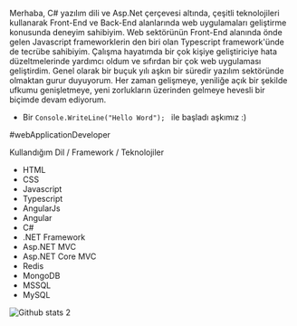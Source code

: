 Merhaba, C# yazılım dili ve Asp.Net çerçevesi altında, çeşitli teknolojileri kullanarak Front-End ve Back-End alanlarında web uygulamaları geliştirme konusunda deneyim sahibiyim. Web sektörünün Front-End alanında  önde gelen Javascript frameworklerin den biri olan Typescript framework'ünde de tecrübe sahibiyim. Çalışma hayatımda bir çok kişiye geliştiriciye hata düzeltmelerinde yardımcı oldum ve sıfırdan bir çok web uygulaması geliştirdim.  Genel olarak bir buçuk yılı aşkın bir süredir yazılım sektöründe olmaktan gurur duyuyorum. Her zaman gelişmeye, yeniliğe açık bir şekilde ufkumu genişletmeye, yeni zorlukların üzerinden gelmeye hevesli bir biçimde devam ediyorum.

- Bir   `Console.WriteLine("Hello Word"); `   ile başladı aşkımız :)

#webApplicationDeveloper

Kullandığım Dil / Framework / Teknolojiler
- HTML 
- CSS
- Javascript
- Typescript
- AngularJs
- Angular
- C#
- .NET Framework
- Asp.NET MVC
- Asp.NET Core MVC
- Redis 
- MongoDB
- MSSQL
- MySQL




![Github stats 2](https://github-readme-stats.vercel.app/api?username=irfanKeles&show_icons=true&theme=radical)

<!---
irfanKeles/irfanKeles is a ✨ special ✨ repository because its `README.md` (this file) appears on your GitHub profile.
You can click the Preview link to take a look at your changes.
--->
